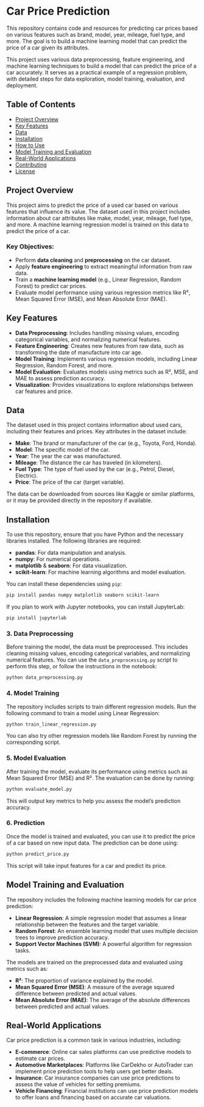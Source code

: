 # Car Price Prediction

This repository contains code and resources for predicting car prices based on various features such as brand, model, year, mileage, fuel type, and more. The goal is to build a machine learning model that can predict the price of a car given its attributes.

This project uses various data preprocessing, feature engineering, and machine learning techniques to build a model that can predict the price of a car accurately. It serves as a practical example of a regression problem, with detailed steps for data exploration, model training, evaluation, and deployment.

## Table of Contents

- [Project Overview](#project-overview)
- [Key Features](#key-features)
- [Data](#data)
- [Installation](#installation)
- [How to Use](#how-to-use)
- [Model Training and Evaluation](#model-training-and-evaluation)
- [Real-World Applications](#real-world-applications)
- [Contributing](#contributing)
- [License](#license)

## Project Overview

This project aims to predict the price of a used car based on various features that influence its value. The dataset used in this project includes information about car attributes like make, model, year, mileage, fuel type, and more. A machine learning regression model is trained on this data to predict the price of a car.

### Key Objectives:
- Perform **data cleaning** and **preprocessing** on the car dataset.
- Apply **feature engineering** to extract meaningful information from raw data.
- Train a **machine learning model** (e.g., Linear Regression, Random Forest) to predict car prices.
- Evaluate model performance using various regression metrics like R², Mean Squared Error (MSE), and Mean Absolute Error (MAE).

## Key Features

- **Data Preprocessing**: Includes handling missing values, encoding categorical variables, and normalizing numerical features.
- **Feature Engineering**: Creates new features from raw data, such as transforming the date of manufacture into car age.
- **Model Training**: Implements various regression models, including Linear Regression, Random Forest, and more.
- **Model Evaluation**: Evaluates models using metrics such as R², MSE, and MAE to assess prediction accuracy.
- **Visualization**: Provides visualizations to explore relationships between car features and price.

## Data

The dataset used in this project contains information about used cars, including their features and prices. Key attributes in the dataset include:

- **Make**: The brand or manufacturer of the car (e.g., Toyota, Ford, Honda).
- **Model**: The specific model of the car.
- **Year**: The year the car was manufactured.
- **Mileage**: The distance the car has traveled (in kilometers).
- **Fuel Type**: The type of fuel used by the car (e.g., Petrol, Diesel, Electric).
- **Price**: The price of the car (target variable).

The data can be downloaded from sources like Kaggle or similar platforms, or it may be provided directly in the repository if available.

## Installation

To use this repository, ensure that you have Python and the necessary libraries installed. The following libraries are required:

- **pandas**: For data manipulation and analysis.
- **numpy**: For numerical operations.
- **matplotlib** & **seaborn**: For data visualization.
- **scikit-learn**: For machine learning algorithms and model evaluation.

You can install these dependencies using `pip`:

```bash
pip install pandas numpy matplotlib seaborn scikit-learn
```

If you plan to work with Jupyter notebooks, you can install JupyterLab:

```bash
pip install jupyterlab
```

### 3. Data Preprocessing

Before training the model, the data must be preprocessed. This includes cleaning missing values, encoding categorical variables, and normalizing numerical features. You can use the `data_preprocessing.py` script to perform this step, or follow the instructions in the notebook:

```bash
python data_preprocessing.py
```

### 4. Model Training

The repository includes scripts to train different regression models. Run the following command to train a model using Linear Regression:

```bash
python train_linear_regression.py
```

You can also try other regression models like Random Forest by running the corresponding script.

### 5. Model Evaluation

After training the model, evaluate its performance using metrics such as Mean Squared Error (MSE) and R². The evaluation can be done by running:

```bash
python evaluate_model.py
```

This will output key metrics to help you assess the model’s prediction accuracy.

### 6. Prediction

Once the model is trained and evaluated, you can use it to predict the price of a car based on new input data. The prediction can be done using:

```bash
python predict_price.py
```

This script will take input features for a car and predict its price.

## Model Training and Evaluation

The repository includes the following machine learning models for car price prediction:

- **Linear Regression**: A simple regression model that assumes a linear relationship between the features and the target variable.
- **Random Forest**: An ensemble learning model that uses multiple decision trees to improve prediction accuracy.
- **Support Vector Machines (SVM)**: A powerful algorithm for regression tasks.

The models are trained on the preprocessed data and evaluated using metrics such as:
- **R²**: The proportion of variance explained by the model.
- **Mean Squared Error (MSE)**: A measure of the average squared difference between predicted and actual values.
- **Mean Absolute Error (MAE)**: The average of the absolute differences between predicted and actual values.

## Real-World Applications

Car price prediction is a common task in various industries, including:
- **E-commerce**: Online car sales platforms can use predictive models to estimate car prices.
- **Automotive Marketplaces**: Platforms like CarDekho or AutoTrader can implement price prediction tools to help users get better deals.
- **Insurance**: Car insurance companies can use price predictions to assess the value of vehicles for setting premiums.
- **Vehicle Financing**: Financial institutions can use price prediction models to offer loans and financing based on accurate car valuations.
